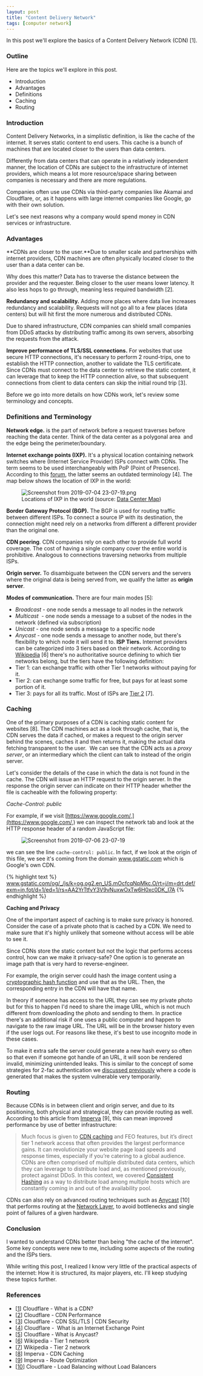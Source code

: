 ```yaml
---
layout: post
title: "Content Delivery Network"
tags: [computer network]
---
```


In this post we'll explore the basics of a Content Delivery Network (CDN) [1].

### Outline

Here are the topics we'll explore in this post.
* Introduction
* Advantages
* Definitions
* Caching
* Routing

### Introduction

Content Delivery Networks, in a simplistic definition, is like the cache of the internet. It serves static content to end users. This cache is a bunch of machines that are located closer to the users than data centers.

Differently from data centers that can operate in a relatively independent manner, the location of CDNs are subject to the infrastructure of internet providers, which means a lot more resource/space sharing between companies is necessary and there are more regulations.

Companies often use use CDNs via third-party companies like Akamai and Cloudflare, or, as it happens with large internet companies like Google, go with their own solution.

Let's see next reasons why a company would spend money in CDN services or infrastructure.

### Advantages

**CDNs are closer to the user.**Due to smaller scale and partnerships with internet providers, CDN machines are often physically located closer to the user than a data center can be.

Why does this matter? Data has to traverse the distance between the provider and the requester. Being closer to the user means lower latency. It also less hops to go through, meaning less required bandwidth [2].

**Redundancy and scalability.** Adding more places where data live increases redundancy and scalability. Requests will not go all to a few places (data centers) but will hit first the more numerous and distributed CDNs.

Due to shared infrastructure, CDN companies can shield small companies from DDoS attacks by distributing traffic among its own servers, absorbing the requests from the attack.

**Improve performance of TLS/SSL connections.** For websites that use secure HTTP connections, it's necessary to perform 2 round-trips, one to establish the HTTP connection, another to validate the TLS certificate. Since CDNs must connect to the data center to retrieve the static content, it can leverage that to keep the HTTP connection alive, so that subsequent connections from client to data centers can skip the initial round trip [3].

Before we go into more details on how CDNs work, let's review some terminology and concepts.

### Definitions and Terminology

**Network edge.** is the part of network before a request traverses before reaching the data center. Think of the data center as a polygonal area  and the edge being the perimeter/boundary.

**Internet exchange points (IXP).** It's a physical location containing network switches where (Internet Service Provider) ISPs connect with CDNs. The term seems to be used interchangeably with PoP (Point of Presence). According to this [forum](https://superuser.com/questions/751076/difference-between-point-of-presence-access-point-and-domain-autonomous-system), the latter seems an outdated terminology [4]. The map below shows the location of IXP in the world:

<figure class="center_children">
    <img src="{{site.url}}/resources/blog/2019-07-21-content-delivery-network/2019_07_screenshot-from-2019-07-04-23-07-19.png" alt="Screenshot from 2019-07-04 23-07-19.png" />
    <figcaption> Locations of IXP in the world (source: <a href="https://www.datacentermap.com/ixps.html">Data Center Map</a>)</figcaption>
</figure>

**Border Gateway Protocol (BGP).** The BGP is used for routing traffic between different ISPs. To connect a source IP with its destination, the connection might need rely on a networks from different a different provider than the original one.

**CDN peering**. CDN companies rely on each other to provide full world coverage. The cost of having a single company cover the entire world is prohibitive. Analogous to connections traversing networks from multiple ISPs.

**Origin server.** To disambiguate between the CDN servers and the servers where the original data is being served from, we qualify the latter as **origin server**.

**Modes of communication.** There are four main modes [5]:
* *Broadcast* - one node sends a message to all nodes in the network
* *Multicast*  - one node sends a message to a subset of the nodes in the network (defined via subscription)
* *Unicast* - one node sends a message to a specific node
* *Anycast* - one node sends a message to another node, but there's flexibility to which node it will send it to.
**ISP Tiers.** Internet providers can be categorized into 3 tiers based on their network. According to [Wikipedia](https://en.wikipedia.org/wiki/Tier_1_network) [6] there's no authoritative source defining to which tier networks belong, but the tiers have the following definition:
* Tier 1: can exchange traffic with other Tier 1 networks without paying for it.
* Tier 2: can exchange some traffic for free, but pays for at least some portion of it.
* Tier 3: pays for all its traffic.
Most of ISPs are [Tier 2](https://en.wikipedia.org/wiki/Tier_2_network) [7].

### Caching

One of the primary purposes of a CDN is caching static content for websites [8]. The CDN machines act as a look through cache, that is, the CDN serves the data if cached, or makes a request to the origin server behind the scenes, caches it and then returns it, making the actual data fetching transparent to the user.  We can see that the CDN acts as a *proxy server*, or an intermediary which the client can talk to instead of the origin server.

Let's consider the details of the case in which the data is not found in the cache. The CDN will issue an HTTP request to the origin server. In the response the origin server can indicate on their HTTP header whether the file is cacheable with the following property:

*Cache-Control: public*

For example, if we visit [https://www.google.com/,](https://www.google.com/,) we can inspect the network tab and look at the HTTP response header of a random JavaScript file:

<figure class="center_children">
    <img src="{{site.url}}/resources/blog/2019-07-21-content-delivery-network/2019_07_screenshot-from-2019-07-06-23-07-19.png" alt="Screenshot from 2019-07-06 23-07-19" />
</figure>

we can see the line `cache-control: public`. In fact, if we look at the origin of this file, we see it's coming from the domain www.gstatic.com which is Google's own CDN.

{% highlight text %}
www.gstatic.com/og/_/js/k=og.og2.en_US.mOcfcqNpMkc.O/rt=j/m=drt,def/exm=in,fot/d=1/ed=1/rs=AA2YrTtfvY3V9vNuxwOxTw6H0xc0DK_I7A
{% endhighlight %}

**Caching and Privacy**


One of the important aspect of caching is to make sure privacy is honored. Consider the case of a private photo that is cached by a CDN. We need to make sure that it's highly unlikely that someone without access will be able to see it.

Since CDNs store the static content but not the logic that performs access control, how can we make it privacy-safe? One option is to generate an image path that is very hard to reverse-engineer.

For example, the origin server could hash the image content using a [cryptographic hash function](https://en.wikipedia.org/wiki/Cryptographic_hash_function) and use that as the URL. Then, the corresponding entry in the CDN will have that name.

In theory if someone has access to the URL they can see my private photo but for this to happen I'd need to share the image URL, which is not much different from downloading the photo and sending to them. In practice there's an additional risk if one uses a public computer and happen to navigate to the raw image URL. The URL will be in the browser history even if the user logs out. For reasons like these, it's best to use incognito mode in these cases.

To make it extra safe the server could generate a new hash every so often so that even if someone got handle of an URL, it will soon be rendered invalid, minimizing unintended leaks. This is similar to the concept of some strategies for 2-fac authentication we [discussed previously]({{site.url}}/blog/2018/10/01/two-factor-authentication.html) where a code is generated that makes the system vulnerable very temporarily.

### Routing

Because CDNs is in between client and origin server, and due to its positioning, both physical and strategical, they can provide routing as well. According to this article from [Imperva](https://www.imperva.com/learn/performance/route-optimization-anycast) [9], this can mean improved performance by use of better infrastructure:
> Much focus is given to [CDN caching](https://www.imperva.com/learn/performance/cdn-caching/) and FEO features, but it’s direct tier 1 network access that often provides the largest performance gains. It can revolutionize your website page load speeds and response times, especially if you’re catering to a global audience.
CDNs are often comprised of multiple distributed data centers, which they can leverage to distribute load and, as mentioned previously, protect against DDoS. In this context, we covered [Consistent Hashing]({{site.url}}/blog/2019/04/12/consistent-hashing.html) as a way to distribute load among multiple hosts which are constantly coming in and out of the availability pool.

CDNs can also rely on advanced routing techniques such as [Anycast](https://blog.cloudflare.com/cloudflares-architecture-eliminating-single-p/) [10] that performs routing at the [Network Layer](https://en.wikipedia.org/wiki/OSI_model), to avoid bottlenecks and single point of failures of a given hardware.

### Conclusion

I wanted to understand CDNs better than being "the cache of the internet". Some key concepts were new to me, including some aspects of the routing and the ISPs tiers.

While writing this post, I realized I know very little of the practical aspects of the internet: How it is structured, its major players, etc. I'll keep studying these topics further.

### References

* [[1](https://www.cloudflare.com/learning/cdn/what-is-a-cdn/)] Cloudflare - What is a CDN?
* [[2](https://www.cloudflare.com/learning/cdn/performance/)] Cloudflare - CDN Performance
* [[3](https://www.cloudflare.com/learning/cdn/cdn-ssl-tls-security/)] Cloudflare - CDN SSL/TLS \| CDN Security
* [[4](https://www.cloudflare.com/learning/cdn/glossary/internet-exchange-point-ixp/)] Cloudflare -  What is an Internet Exchange Point
* [[5](https://www.cloudflare.com/learning/cdn/glossary/anycast-network/)] Cloudflare - What is Anycast?
* [[6](https://en.wikipedia.org/wiki/Tier_1_network)] Wikipedia - Tier 1 network
* [[7](https://en.wikipedia.org/wiki/Tier_2_network)] Wikipedia - Tier 2 network
* [[8](https://www.imperva.com/learn/performance/cdn-caching/)] Imperva - CDN Caching
* [[9](https://www.imperva.com/learn/performance/route-optimization-anycast)] Imperva - Route Optimization
* [[10](https://blog.cloudflare.com/cloudflares-architecture-eliminating-single-p/)] Cloudflare - Load Balancing without Load Balancers

